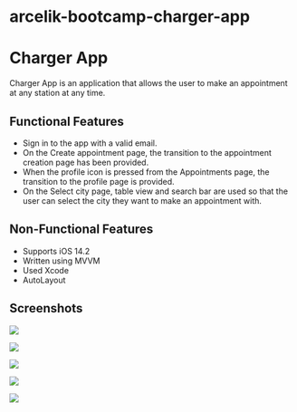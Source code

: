 # arcelik-bootcamp-charger-app



# Charger App
Charger App is an application that allows the user to make an appointment at any station at any time.

## Functional Features
* Sign in to the app with a valid email.
* On the Create appointment page, the transition to the appointment creation page has been provided.
* When the profile icon is pressed from the Appointments page, the transition to the profile page is provided.
* On the Select city page, table view and search bar are used so that the user can select the city they want to make an appointment with.


## Non-Functional Features
* Supports iOS 14.2
* Written using MVVM
* Used Xcode
* AutoLayout

## Screenshots 

![](https://github.com/EmineGursoy/arcelik-bootcamp-charger-app/blob/main/screenshots/Simulator%20Screen%20Shot%20-%20iPhone%2011%20-%202022-07-09%20at%2005.04.35.png)

![](https://github.com/EmineGursoy/arcelik-bootcamp-charger-app/blob/main/screenshots/Simulator%20Screen%20Shot%20-%20iPhone%2011%20-%202022-07-09%20at%2005.05.22.png)

![](https://github.com/EmineGursoy/arcelik-bootcamp-charger-app/blob/main/screenshots/Simulator%20Screen%20Shot%20-%20iPhone%2011%20-%202022-07-09%20at%2005.05.33.png)

![](https://github.com/EmineGursoy/arcelik-bootcamp-charger-app/blob/main/screenshots/Simulator%20Screen%20Shot%20-%20iPhone%2011%20-%202022-07-09%20at%2005.05.41.png)

![](https://github.com/EmineGursoy/arcelik-bootcamp-charger-app/blob/main/screenshots/Simulator%20Screen%20Shot%20-%20iPhone%2011%20-%202022-07-09%20at%2005.05.49.png)

